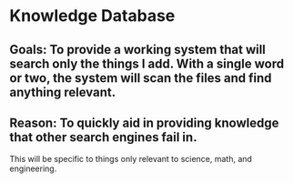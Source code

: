 # Knowledge Database

## Goals: To provide a working system that will search only the things I add. With a single word or two, the system will scan the files and find anything relevant.
## Reason: To quickly aid in providing knowledge that other search engines fail in. 

This will be specific to things only relevant to science, math, and engineering. 

